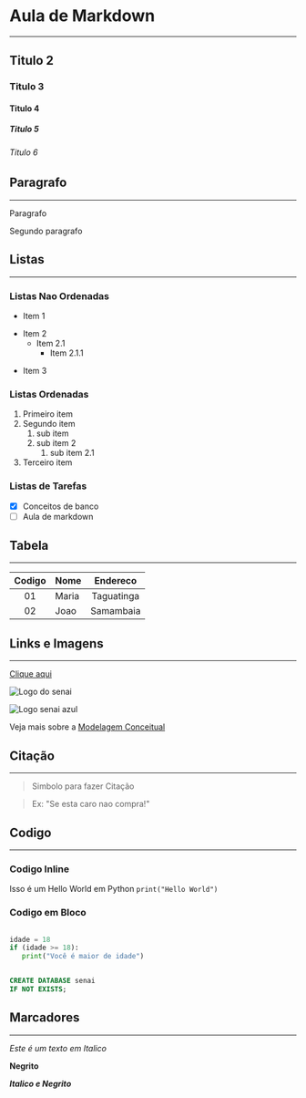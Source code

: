 # Aula de Markdown
---
## Titulo 2
### Titulo 3
#### Titulo 4
##### Titulo 5
###### Titulo 6

## Paragrafo
---
<!-- comentario -->

Paragrafo

Segundo paragrafo

## Listas
---

### Listas Nao Ordenadas

- Item 1
* Item 2
    - Item 2.1
        - Item 2.1.1
- Item 3

### Listas Ordenadas

1. Primeiro item
1. Segundo item
    1. sub item
    1. sub item 2
        1. sub item 2.1
1. Terceiro item

### Listas de Tarefas

- [X] Conceitos de banco
- [ ] Aula de markdown

## Tabela
---

| Codigo | Nome | Endereco |
|:-:|-|:-:|
| 01 | Maria | Taguatinga |
| 02 | Joao | Samambaia |

## Links e Imagens
---

[Clique aqui](https://www.sistemafibra.org.br/senai/)

![Logo do senai](https://encrypted-tbn0.gstatic.com/images?q=tbn:ANd9GcRpheYOwcfpdRNxoB2d09hFsOGz0144RwU6ih3jjA6uU0_NWsj9cKPAPJaxKxlCRdTikA&usqp=CAU)

![Logo senai azul](./)

Veja mais sobre a [Modelagem Conceitual](./modelagemConceitual.md)


## Citação
---
> Simbolo para fazer Citação 

> Ex: "Se esta caro nao compra!"

## Codigo
---
### Codigo Inline

Isso é um Hello World em Python `print("Hello World")`

### Codigo em Bloco

```PYTHON

idade = 18
if (idade >= 18):
   print("Você é maior de idade")

```

```SQL

CREATE DATABASE senai
IF NOT EXISTS;

```

## Marcadores
---
_Este é um texto em Italico_

__Negrito__

___Italico e Negrito___